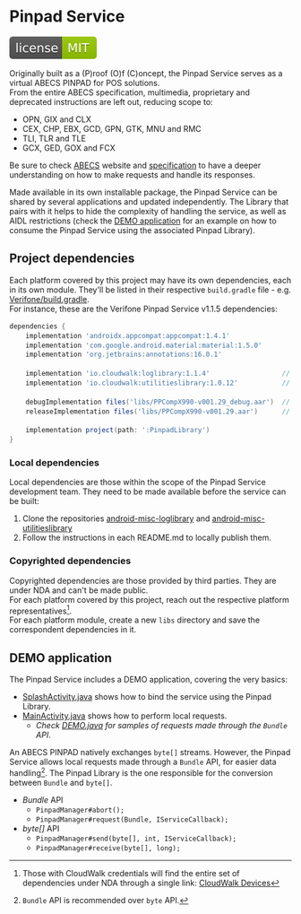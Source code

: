 # Pinpad Service

<img src="SHIELD.svg"/><br/>

Originally built as a (P)roof (O)f (C)oncept, the Pinpad Service serves as a
virtual ABECS PINPAD for POS solutions.  
From the entire ABECS specification, multimedia, proprietary and deprecated
instructions are left out, reducing scope to:  

- OPN, GIX and CLX
- CEX, CHP, EBX, GCD, GPN, GTK, MNU and RMC
- TLI, TLR and TLE
- GCX, GED, GOX and FCX

Be sure to check [ABECS](https://www.abecs.org.br/) website and
[specification](https://www.abecs.org.br/certificacao-funcional-dos-pinpads) to
have a deeper understanding on how to make requests and handle its responses.  

Made available in its own installable package, the Pinpad Service can be shared
by several applications and updated independently. The Library that pairs with
it helps to hide the complexity of handling the service, as well as AIDL
restrictions (check the [DEMO application](#demo-application) for an example on
how to consume the Pinpad Service using the associated Pinpad Library).  

## Project dependencies

Each platform covered by this project may have its own dependencies, each in
its own module. They'll be listed in their respective `build.gradle` file -
e.g. [Verifone/build.gradle](VerifoneService/build.gradle).  
For instance, these are the Verifone Pinpad Service v1.1.5 dependencies:  

```gradle
dependencies {
    implementation 'androidx.appcompat:appcompat:1.4.1'
    implementation 'com.google.android.material:material:1.5.0'
    implementation 'org.jetbrains:annotations:16.0.1'

    implementation 'io.cloudwalk:loglibrary:1.1.4'                  // local dependency
    implementation 'io.cloudwalk:utilitieslibrary:1.0.12'           // local dependency

    debugImplementation files('libs/PPCompX990-v001.29_debug.aar')  // copyrighted dependency
    releaseImplementation files('libs/PPCompX990-v001.29.aar')      // copyrighted dependency

    implementation project(path: ':PinpadLibrary')
}
```

### Local dependencies

Local dependencies are those within the scope of the Pinpad Service development
team. They need to be made available before the service can be built:  

1. Clone the repositories
   [android-misc-loglibrary](https://github.com/mauriciospinardi/android-misc-loglibrary)
   and [android-misc-utilitieslibrary](https://github.com/mauriciospinardi/android-misc-utilitieslibrary)
2. Follow the instructions in each README.md to locally publish them.

### Copyrighted dependencies

Copyrighted dependencies are those provided by third parties. They are under
NDA and can't be made public.  
For each platform covered by this project, reach out the respective platform
representatives[^1].  
For each platform module, create a new `libs` directory and save the
correspondent dependencies in it.

[^1]: Those with CloudWalk credentials will find the entire set of dependencies
under NDA through a single link:
[CloudWalk Devices](https://drive.google.com/drive/folders/1KX-WcBStMcyAN9CY-LTCBJ9zlkAlfEVA)

## DEMO application

The Pinpad Service includes a DEMO application, covering the very basics:  

- [SplashActivity.java](DEMO/src/main/java/io/cloudwalk/pos/demo/presentation/SplashActivity.java)
  shows how to bind the service using the Pinpad Library.
- [MainActivity.java](DEMO/src/main/java/io/cloudwalk/pos/demo/presentation/MainActivity.java)
  shows how to perform local requests.
  - _Check [DEMO.java](DEMO/src/main/java/io/cloudwalk/pos/demo/DEMO.java) for
    samples of requests made through the `Bundle` API_.

An ABECS PINPAD natively exchanges `byte[]` streams. However, the Pinpad
Service allows local requests made through a `Bundle` API, for easier
data handling[^2]. The Pinpad Library is the one responsible for the conversion
between `Bundle` and `byte[]`.  

[^2]: `Bundle` API is recommended over `byte` API.

- _Bundle_ API
  - `PinpadManager#abort();`
  - `PinpadManager#request(Bundle, IServiceCallback);`
- _byte[]_ API
  - `PinpadManager#send(byte[], int, IServiceCallback);`
  - `PinpadManager#receive(byte[], long);`
